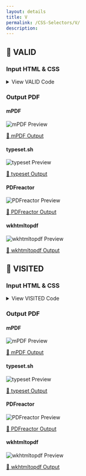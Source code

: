```yaml
---
layout: details
title: V
permalink: /CSS-Selectors/V/
description: 
---
```




## 🔬 VALID

### Input HTML & CSS

<details>
    <summary>
        View VALID Code
    </summary>
    <pre><code class="hljs xml"><span class="hljs-meta">&lt;!DOCTYPE <span class="hljs-meta-keyword">html</span>&gt;</span>
<span class="hljs-comment">&lt;!-- Sample from https://css-tricks.com/almanac/selectors/v/valid/ --&gt;</span>
<span class="hljs-tag">&lt;<span class="hljs-name">html</span> <span class="hljs-attr">lang</span>=<span class="hljs-string">"en"</span>&gt;</span>
    <span class="hljs-tag">&lt;<span class="hljs-name">head</span>&gt;</span>
        <span class="hljs-tag">&lt;<span class="hljs-name">style</span>&gt;</span><span class="css">
        <span class="hljs-selector-tag">input</span><span class="hljs-selector-pseudo">:invalid</span> {
  <span class="hljs-attribute">background</span>: <span class="hljs-built_in">hsla</span>(<span class="hljs-number">0</span>, <span class="hljs-number">90%</span>, <span class="hljs-number">70%</span>, <span class="hljs-number">1</span>);
}

<span class="hljs-selector-tag">input</span><span class="hljs-selector-pseudo">:valid</span> {
  <span class="hljs-attribute">background</span>: <span class="hljs-built_in">hsla</span>(<span class="hljs-number">100</span>, <span class="hljs-number">90%</span>, <span class="hljs-number">70%</span>, <span class="hljs-number">1</span>);
}


<span class="hljs-selector-tag">body</span> {
  <span class="hljs-attribute">padding</span>: <span class="hljs-number">3em</span>;
}
<span class="hljs-selector-tag">label</span> {
  <span class="hljs-attribute">display</span>: block;
}
<span class="hljs-selector-tag">input</span> {
  <span class="hljs-attribute">padding</span>: <span class="hljs-number">0.25em</span> <span class="hljs-number">0</span>;
  <span class="hljs-attribute">margin-bottom</span>: <span class="hljs-number">0.75em</span>;
}
        </span><span class="hljs-tag">&lt;/<span class="hljs-name">style</span>&gt;</span>
    <span class="hljs-tag">&lt;/<span class="hljs-name">head</span>&gt;</span>
    <span class="hljs-tag">&lt;<span class="hljs-name">body</span>&gt;</span>
        <span class="hljs-tag">&lt;<span class="hljs-name">label</span> <span class="hljs-attr">for</span>=<span class="hljs-string">"email"</span>&gt;</span>Email:<span class="hljs-tag">&lt;/<span class="hljs-name">label</span>&gt;</span>
        <span class="hljs-tag">&lt;<span class="hljs-name">input</span> <span class="hljs-attr">type</span>=<span class="hljs-string">"email"</span> <span class="hljs-attr">id</span>=<span class="hljs-string">"email"</span> <span class="hljs-attr">name</span>=<span class="hljs-string">"email"</span> /&gt;</span>
        
        <span class="hljs-tag">&lt;<span class="hljs-name">label</span> <span class="hljs-attr">for</span>=<span class="hljs-string">"emailRequired"</span>&gt;</span>Email (required):<span class="hljs-tag">&lt;/<span class="hljs-name">label</span>&gt;</span>
        <span class="hljs-tag">&lt;<span class="hljs-name">input</span> <span class="hljs-attr">type</span>=<span class="hljs-string">"email"</span> <span class="hljs-attr">id</span>=<span class="hljs-string">"emailRequired"</span> <span class="hljs-attr">name</span>=<span class="hljs-string">"emailRequired"</span> <span class="hljs-attr">required</span> /&gt;</span>
        
        <span class="hljs-tag">&lt;<span class="hljs-name">form</span> <span class="hljs-attr">action</span>=<span class="hljs-string">"#"</span>&gt;</span>
          <span class="hljs-tag">&lt;<span class="hljs-name">label</span> <span class="hljs-attr">id</span>=<span class="hljs-string">"guess"</span>&gt;</span>Enter a number 1 through 9:<span class="hljs-tag">&lt;/<span class="hljs-name">label</span>&gt;</span>
          <span class="hljs-tag">&lt;<span class="hljs-name">input</span> <span class="hljs-attr">type</span>=<span class="hljs-string">"text"</span> <span class="hljs-attr">id</span>=<span class="hljs-string">"guess"</span> <span class="hljs-attr">name</span>=<span class="hljs-string">"guess"</span> <span class="hljs-attr">pattern</span>=<span class="hljs-string">"[1-9]{1}"</span> <span class="hljs-attr">required</span> /&gt;</span>
        <span class="hljs-tag">&lt;/<span class="hljs-name">form</span>&gt;</span>
    <span class="hljs-tag">&lt;/<span class="hljs-name">body</span>&gt;</span>
<span class="hljs-tag">&lt;/<span class="hljs-name">html</span>&gt;</span></code></pre>
    <p>
        <a href="https://raw.githubusercontent.com/azettl/compare.html2pdf.tools/master//html/CSS%20Selectors/V/valid.html" target="_blank" rel="noopener">📄 Get Input HTML on GitHub</a>
    </p>
</details>

### Output PDF

<div class="details-boxes">
    <div>
        <h4>mPDF</h4>
        <img src="/{{ page.path }}/../mpdf__html_CSS_Selectors_V_valid.html.png" alt="mPDF Preview" />
        <p>
            <a href="/{{ page.path }}/../mpdf__html_CSS_Selectors_V_valid.html.pdf" target="_blank">📕 mPDF Output</a>
        </p>
    </div>
    <div>
        <h4>typeset.sh</h4>
        <img src="/{{ page.path }}/../typeset__html_CSS_Selectors_V_valid.html.png" alt="typeset Preview" />
        <p>
            <a href="/{{ page.path }}/../typeset__html_CSS_Selectors_V_valid.html.pdf" target="_blank">📕 typeset Output</a>
        </p>
    </div>
    <div>
        <h4>PDFreactor</h4>
        <img src="/{{ page.path }}/../pdfreactor__html_CSS_Selectors_V_valid.html.png" alt="PDFreactor Preview" />
        <p>
            <a href="/{{ page.path }}/../pdfreactor__html_CSS_Selectors_V_valid.html.pdf" target="_blank">📕 PDFreactor Output</a>
        </p>
    </div>
    <div>
        <h4>wkhtmltopdf</h4>
        <img src="/{{ page.path }}/../wkhtmltopdf__html_CSS_Selectors_V_valid.html.png" alt="wkhtmltopdf Preview" />
        <p>
            <a href="/{{ page.path }}/../wkhtmltopdf__html_CSS_Selectors_V_valid.html.pdf" target="_blank">📕 wkhtmltopdf Output</a>
        </p>
    </div>
</div>

## 🔬 VISITED

### Input HTML & CSS

<details>
    <summary>
        View VISITED Code
    </summary>
    <pre><code class="hljs xml"><span class="hljs-meta">&lt;!DOCTYPE <span class="hljs-meta-keyword">html</span>&gt;</span>
<span class="hljs-comment">&lt;!-- Sample from https://css-tricks.com/almanac/selectors/v/visited/ --&gt;</span>
<span class="hljs-tag">&lt;<span class="hljs-name">html</span> <span class="hljs-attr">lang</span>=<span class="hljs-string">"en"</span>&gt;</span>
    <span class="hljs-tag">&lt;<span class="hljs-name">head</span>&gt;</span>
        <span class="hljs-tag">&lt;<span class="hljs-name">style</span>&gt;</span><span class="css">
        <span class="hljs-selector-tag">a</span><span class="hljs-selector-class">.csstricks</span> {
  <span class="hljs-attribute">color</span>: green;
}

<span class="hljs-selector-tag">a</span><span class="hljs-selector-class">.csstricks</span><span class="hljs-selector-pseudo">:visited</span> {
  <span class="hljs-attribute">color</span>: <span class="hljs-number">#E18728</span>;
}

<span class="hljs-selector-tag">a</span><span class="hljs-selector-class">.codepen</span> {
  <span class="hljs-attribute">border</span>: <span class="hljs-number">2px</span> solid blue;
}

<span class="hljs-selector-tag">a</span><span class="hljs-selector-class">.codepen</span><span class="hljs-selector-pseudo">:visited</span> {
  <span class="hljs-attribute">border</span>: <span class="hljs-number">2px</span> solid black;
}

<span class="hljs-selector-tag">a</span><span class="hljs-selector-class">.google</span> {
  <span class="hljs-attribute">background-color</span>: yellow;
  <span class="hljs-attribute">color</span>: black;
}

<span class="hljs-selector-tag">a</span><span class="hljs-selector-class">.google</span><span class="hljs-selector-pseudo">:visited</span> {
  <span class="hljs-attribute">background-color</span>: <span class="hljs-number">#E18728</span>;
  <span class="hljs-attribute">color</span>: white;
}
<span class="hljs-comment">/* Pen styling, unrelated to :visited */</span>

<span class="hljs-selector-class">.links</span> {
  <span class="hljs-attribute">max-width</span>: <span class="hljs-number">70vw</span>;
  <span class="hljs-attribute">margin</span>: <span class="hljs-number">0</span> auto;
  <span class="hljs-attribute">font-size</span>: <span class="hljs-number">1.5em</span>;
  <span class="hljs-attribute">font-family</span>: <span class="hljs-string">'Source Sans Pro'</span>, sans-serif;
}
        </span><span class="hljs-tag">&lt;/<span class="hljs-name">style</span>&gt;</span>
    <span class="hljs-tag">&lt;/<span class="hljs-name">head</span>&gt;</span>
    <span class="hljs-tag">&lt;<span class="hljs-name">body</span>&gt;</span>
        <span class="hljs-tag">&lt;<span class="hljs-name">section</span> <span class="hljs-attr">class</span>=<span class="hljs-string">"links"</span>&gt;</span>
            <span class="hljs-tag">&lt;<span class="hljs-name">p</span>&gt;</span><span class="hljs-tag">&lt;<span class="hljs-name">a</span> <span class="hljs-attr">href</span>=<span class="hljs-string">"https://www.css-tricks.com"</span> <span class="hljs-attr">class</span>=<span class="hljs-string">"csstricks"</span>&gt;</span>This link goes to CSS-Tricks. After it's been visited, it will turn orange.<span class="hljs-tag">&lt;/<span class="hljs-name">a</span>&gt;</span><span class="hljs-tag">&lt;/<span class="hljs-name">p</span>&gt;</span>
            <span class="hljs-tag">&lt;<span class="hljs-name">p</span>&gt;</span><span class="hljs-tag">&lt;<span class="hljs-name">a</span> <span class="hljs-attr">href</span>=<span class="hljs-string">"https://www.codepen.io"</span> <span class="hljs-attr">class</span>=<span class="hljs-string">"codepen"</span>&gt;</span>This link goes to CodePen. After it's been visited, its border will turn black.<span class="hljs-tag">&lt;/<span class="hljs-name">a</span>&gt;</span><span class="hljs-tag">&lt;/<span class="hljs-name">p</span>&gt;</span>
            <span class="hljs-tag">&lt;<span class="hljs-name">p</span>&gt;</span><span class="hljs-tag">&lt;<span class="hljs-name">a</span> <span class="hljs-attr">href</span>=<span class="hljs-string">"https://www.google.com"</span> <span class="hljs-attr">class</span>=<span class="hljs-string">"google"</span>&gt;</span>This link goes to Google. After it's been visited, it will turn white and the background will turn orange. <span class="hljs-tag">&lt;/<span class="hljs-name">a</span>&gt;</span><span class="hljs-tag">&lt;/<span class="hljs-name">p</span>&gt;</span>
          <span class="hljs-tag">&lt;/<span class="hljs-name">section</span>&gt;</span>
    <span class="hljs-tag">&lt;/<span class="hljs-name">body</span>&gt;</span>
<span class="hljs-tag">&lt;/<span class="hljs-name">html</span>&gt;</span></code></pre>
    <p>
        <a href="https://raw.githubusercontent.com/azettl/compare.html2pdf.tools/master//html/CSS%20Selectors/V/visited.html" target="_blank" rel="noopener">📄 Get Input HTML on GitHub</a>
    </p>
</details>

### Output PDF

<div class="details-boxes">
    <div>
        <h4>mPDF</h4>
        <img src="/{{ page.path }}/../mpdf__html_CSS_Selectors_V_visited.html.png" alt="mPDF Preview" />
        <p>
            <a href="/{{ page.path }}/../mpdf__html_CSS_Selectors_V_visited.html.pdf" target="_blank">📕 mPDF Output</a>
        </p>
    </div>
    <div>
        <h4>typeset.sh</h4>
        <img src="/{{ page.path }}/../typeset__html_CSS_Selectors_V_visited.html.png" alt="typeset Preview" />
        <p>
            <a href="/{{ page.path }}/../typeset__html_CSS_Selectors_V_visited.html.pdf" target="_blank">📕 typeset Output</a>
        </p>
    </div>
    <div>
        <h4>PDFreactor</h4>
        <img src="/{{ page.path }}/../pdfreactor__html_CSS_Selectors_V_visited.html.png" alt="PDFreactor Preview" />
        <p>
            <a href="/{{ page.path }}/../pdfreactor__html_CSS_Selectors_V_visited.html.pdf" target="_blank">📕 PDFreactor Output</a>
        </p>
    </div>
    <div>
        <h4>wkhtmltopdf</h4>
        <img src="/{{ page.path }}/../wkhtmltopdf__html_CSS_Selectors_V_visited.html.png" alt="wkhtmltopdf Preview" />
        <p>
            <a href="/{{ page.path }}/../wkhtmltopdf__html_CSS_Selectors_V_visited.html.pdf" target="_blank">📕 wkhtmltopdf Output</a>
        </p>
    </div>
</div>


